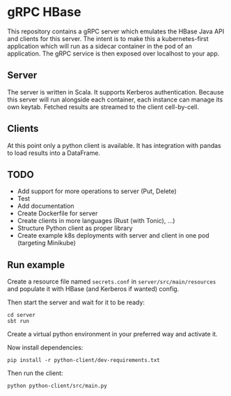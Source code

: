 # gRPC HBase

This repository contains a gRPC server which emulates the HBase Java API and clients for this server.
The intent is to make this a kubernetes-first application which will run as a sidecar container in the pod of an application.
The gRPC service is then exposed over localhost to your app.

## Server
The server is written in Scala. It supports Kerberos authentication. Because this server will run alongside each container, each instance can manage its own keytab.
Fetched results are streamed to the client cell-by-cell.

## Clients
At this point only a python client is available. It has integration with pandas to load results into a DataFrame.

## TODO
* Add support for more operations to server (Put, Delete)
* Test
* Add documentation
* Create Dockerfile for server
* Create clients in more languages (Rust (with Tonic), ...)
* Structure Python client as proper library
* Create example k8s deployments with server and client in one pod (targeting Minikube)

## Run example

Create a resource file named `secrets.conf` in `server/src/main/resources` and populate it with HBase (and Kerberos if wanted) config.

Then start the server and wait for it to be ready:
```shell script
cd server
sbt run
```

Create a virtual python environment in your preferred way and activate it.

Now install dependencies:

```shell script
pip install -r python-client/dev-requirements.txt
```

Then run the client:

```shell script
python python-client/src/main.py
```
